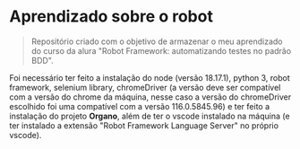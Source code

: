 # Aprendizado sobre o robot 
>Repositório criado com o objetivo de armazenar o meu aprendizado do curso da alura "Robot Framework: automatizando testes no padrão BDD".

Foi necessário ter feito a instalação do node (versão 18.17.1), python 3, robot framework, selenium library, chromeDriver (a versão deve ser compatível com a versão do chrome da máquina, nesse caso a versão do chromeDriver escolhido foi uma compatível com a versão 116.0.5845.96) e ter feito a instalação do projeto **Organo**, além de ter o vscode instalado na máquina (e ter instalado a extensão "Robot Framework Language Server" no próprio vscode). 
